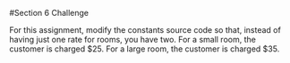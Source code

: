 #Section 6 Challenge

For this assignment, modify the constants source code so that,
instead of having just one rate for rooms, you have two. For
a small room, the customer is charged $25. For a large room,
the customer is charged $35.
